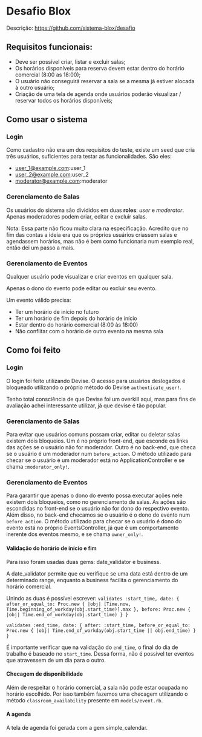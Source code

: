 # Desafio Blox
Descrição: https://github.com/sistema-blox/desafio

## Requisitos funcionais:
* Deve ser possível criar, listar e excluir salas;
* Os horários disponíveis para reserva devem estar dentro do horário comercial (8:00 as 18:00);
* O usuário não conseguirá reservar a sala se a mesma já estiver alocada à outro usuário;
* Criação de uma tela de agenda onde usuários poderão visualizar / reservar todos os horários disponíveis;

## Como usar o sistema
### Login
Como cadastro não era um dos requisitos do teste, existe um seed que cria três usuários, suficientes para testar as funcionalidades. São eles:
* user_1@example.com:user_1
* user_2@example.com:user_2
* moderator@example.com:moderator

### Gerenciamento de Salas
Os usuários do sistema são divididos em duas **roles**: *user* e *moderator*. Apenas moderadores podem criar, editar e excluir salas.

Nota: Essa parte não ficou muito clara na especificação. Acredito que no fim das contas a ideia era que os próprios usuários criassem salas e agendassem horários, mas não é bem como funcionaria num exemplo real, então dei um passo a mais.

### Gerenciamento de Eventos
Qualquer usuário pode visualizar e criar eventos em qualquer sala.

Apenas o dono do evento pode editar ou excluir seu evento.

Um evento válido precisa:
* Ter um horário de início no futuro
* Ter um horário de fim depois do horário de início
* Estar dentro do horário comercial (8:00 às 18:00)
* Não conflitar com o horário de outro evento na mesma sala

## Como foi feito
### Login
O login foi feito utilizando Devise. O acesso para usuários deslogados é bloqueado utilizando o próprio método do Devise `authenticate_user!`.

Tenho total consciência de que Devise foi um overkill aqui, mas para fins de avaliação achei interessante utilizar, já que devise é tão popular.

### Gerenciamento de Salas
Para evitar que usuários comuns possam criar, editar ou deletar salas existem dois bloqueios. Um é no próprio front-end, que esconde os links das ações se o usuário não for moderador. Outro é no back-end, que checa se o usuário é um moderador num `before_action`. O método utilizado para checar se o usuário é um moderador está no ApplicationController e se chama `:moderator_only!`.

### Gerenciamento de Eventos
Para garantir que apenas o dono do evento possa executar ações nele existem dois bloqueios, como no gerenciamento de salas. As ações são escondidas no front-end se o usuário não for dono do respectivo evento. Além disso, no back-end checamos se o usuário é o dono do evento num `before action`. O método utilizado para checar se o usuário é dono do evento está no próprio EventsController, já que é um comportamento inerente dos eventos mesmo, e se chama `owner_only!`.

#### Validação do horário de início e fim
Para isso foram usadas duas gems: date_validator e business.

A date_validator permite que eu verifique se uma data está dentro de um determinado range, enquanto a business facilita o gerenciamento do horário comercial.

Unindo as duas é possível escrever:
`validates :start_time, date: { 
  after_or_equal_to: Proc.new { |obj| [Time.now, Time.beginning_of_workday(obj.start_time)].max },
  before: Proc.new { |obj| Time.end_of_workday(obj.start_time) }
}`

`validates :end_time, date: {
  after: :start_time,
  before_or_equal_to: Proc.new { |obj| Time.end_of_workday(obj.start_time || obj.end_time) }
}`

É importante verificar que na validação do `end_time`, o final do dia de trabalho é baseado no `start_time`. Dessa forma, não é possível ter eventos que atravessem de um dia para o outro.

#### Checagem de disponibilidade
Além de respeitar o horário comercial, a sala não pode estar ocupada no horário escolhido. Por isso também fazemos uma checagem utilizando o método `classroom_availability` presente em `models/event.rb`.

#### A agenda
A tela de agenda foi gerada com a gem simple_calendar.
